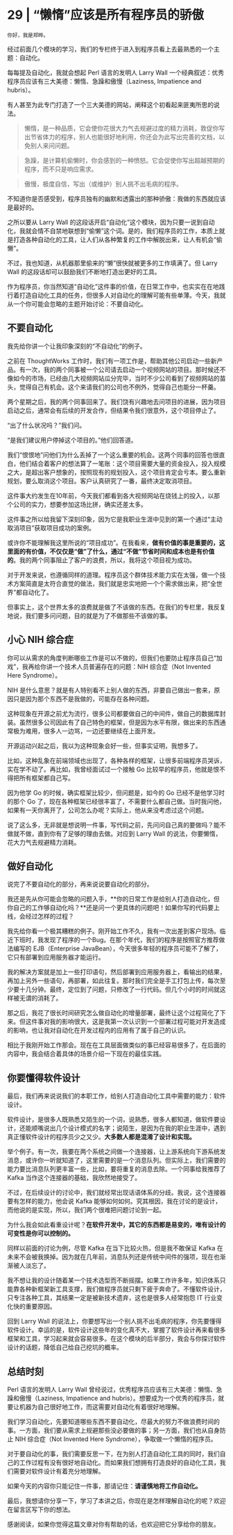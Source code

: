 # 29 | “懒惰”应该是所有程序员的骄傲

    你好，我是郑晔。

经过前面几个模块的学习，我们的专栏终于进入到程序员看上去最熟悉的一个主题：自动化。

每每提及自动化，我就会想起 Perl 语言的发明人 Larry Wall 一个经典叙述：优秀程序员应该有三大美德：懒惰、急躁和傲慢（Laziness, Impatience and hubris）。

有人甚至为此专门打造了一个三大美德的网站，阐释这个初看起来匪夷所思的说法。

> 懒惰，是一种品质，它会使你花很大力气去规避过度的精力消耗，敦促你写出节省体力的程序，别人也能很好地利用，你还会为此写出完善的文档，以免别人来问问题。

> 急躁，是计算机偷懒时，你会感到的一种愤怒。它会促使你写出超越预期的程序，而不只是响应需求。

> 傲慢，极度自信，写出（或维护）别人挑不出毛病的程序。

不知道你是否感受到，程序员独有的幽默和透露出的那种骄傲：我做的东西就应该是最好的。

之所以要从 Larry Wall 的这段话开启“自动化”这个模块，因为只要一说到自动化，我就会情不自禁地联想到“偷懒”这个词。是的，我们程序员的工作，本质上就是打造各种自动化的工具，让人们从各种繁复的工作中解脱出来，让人有机会“偷懒”。

不过，我也知道，从机器那里偷来的“懒”很快就被更多的工作填满了。但 Larry Wall 的这段话却可以鼓励我们不断地打造出更好的工具。

作为程序员，你当然知道“自动化”这件事的价值，在日常工作中，也实实在在地践行着打造自动化工具的任务，但很多人对自动化的理解可能有些单薄。今天，我就从一个你可能会忽略的主题开始讨论：不要自动化。

## 不要自动化

我先给你讲一个让我印象深刻的“不自动化”的例子。

之前在 ThoughtWorks 工作时，我们有一项工作是，帮助其他公司启动一些新产品。有一次，我的两个同事被一个公司请去启动一个视频网站的项目。那时候还不像如今的市场，已经由几大视频网站瓜分完毕，当时不少公司看到了视频网站的苗头，觉得自己有机会。这个来请我们的公司也不例外，觉得自己也能分一杯羹。

两个星期之后，我的两个同事回来了。我们饶有兴趣地去问项目的进展，因为项目启动之后，通常会有后续的开发合作，但结果令我们很意外，这个项目停止了。

“出了什么状况吗？”我们问。

“是我们建议用户停掉这个项目的。”他们回答道。

我们“恨恨地”问他们为什么丢掉了一个这么重要的机会。这两个同事的回答也很直白，他们结合着客户的想法算了一笔账：这个项目需要大量的资金投入，投入规模之大，是超出客户想象的，按照现有的规划投入，这个项目肯定会亏本。要么重新规划，要么取消这个项目。客户认真研究了一番，最终决定取消项目。

这件事大约发生在10年前，今天我们都看到各大视频网站在烧钱上的投入，以那个公司的实力，想要参加这场比拼，确实还差太多。

这件事之所以给我留下深刻印象，因为它是我职业生涯中见到的第一个通过“主动取消项目”获取项目成功的案例。

或许你不能理解我这里所说的“项目成功”。在我看来，**做有价值的事是重要的，这里面的有价值，不仅仅是“做”了什么，通过“不做”节省时间和成本也是有价值的**。我的两个同事阻止了客户的浪费，所以，我将这个项目视为成功。

对于开发来说，也遵循同样的道理。程序员这个群体技术能力实在太强，做一个技术方案简直是太符合直觉的做法，我们就是忠实地把一个个需求做出来，把“全世界”都自动化了。

但事实上，这个世界太多的浪费就是做了不该做的东西。在我们的专栏里，我反复地说，我们要多问问题，目的就是为了不做那些不该做的事。

## 小心 NIH 综合症

你可以从需求的角度判断哪些工作是可以不做的，但我们也要防止程序员自己“加戏”，我再给你讲一个技术人员普遍存在的问题：NIH 综合症（Not Invented Here Syndrome）。

NIH 是什么意思？就是有人特别看不上别人做的东西，非要自己做出一套来，原因只是因为那个东西不是我做的，可能存在各种问题。

这种现象在开源之前尤为流行，很多公司都要做自己的中间件，做自己的数据库封装。虽然很多公司因此有了自己特色的框架，但是因为水平有限，做出来的东西通常极为难用，很多人一边骂，一边还要继续在上面开发。

开源运动兴起之后，我以为这种现象会好一些，但事实证明，我想多了。

比如，这种乱象在前端领域也出现了，各种各样的框架，让很多前端程序员哭诉，实在学不动了。再比如，我曾经面试过一个接触 Go 比较早的程序员，他就是恨不得把所有框架都自己写。

因为他学 Go 的时候，确实框架比较少，但问题是，如今的 Go 已经不是他学习时的那个 Go 了，现在各种框架已经很丰富了，不需要什么都自己做。当时我问他，如果有一天你离开了，公司怎么办呢？实际上，他从来没考虑过这个问题。

说了这么多，无非就是想说明一件事，写代码之前，先问问自己真的要做吗？能不做就不做，直到你有了足够的理由去做。对应到 Larry Wall 的说法，你要懒惰，花大力气去规避精力消耗。

## 做好自动化

说完了不要自动化的部分，再来说说要自动化的部分。

我还是先从你可能会忽略的问题入手，**你的日常工作是给别人打造自动化，但你自己的工作够自动化吗？**还是问一个更具体的问题吧！如果你写的代码要上线，会经过怎样的过程？

我先给你看一个极其糟糕的例子。刚开始工作不久，我有一次出差到客户现场。临近下班时，我发现了程序的一个Bug。在那个年代，我们的程序是按照官方推荐做法编写的 EJB（Enterprise JavaBean），今天很多年轻的程序员可能不了解了，它只有部署到应用服务器才能运行。

我的解决方案就是加上一些打印语句，然后部署到应用服务器上，看输出的结果，再加上另外一些语句，再部署，如此往复。那时我们完全是手工打包上传，每次至少要十几分钟。最终，定位到了问题，只修改了一行代码。但几个小时的时间就这样被无谓的消耗了。

那之后，我花了很长时间研究怎么做自动化的增量部署，最终让这个过程简化了下来。但这件事对我的影响很大，这是我第一次认识到一个部署过程可能对开发造成的影响，也让我对自动化在开发过程内的应用有了属于自己的认识。

相比于我刚开始工作那会。现在在工具层面做类似的事已经容易很多了，在后面的内容中，我会结合着具体的场景介绍一下现在的最佳实践。

## 你要懂得软件设计

最后，我们再来说说我们的本职工作，给别人打造自动化工具中需要的能力：软件设计。

软件设计，是很多人既熟悉又陌生的一个词，说熟悉，很多人都知道，做软件要设计，还能顺嘴说出几个设计模式的名字；说陌生，是因为在我的职业生涯中，遇到真正懂软件设计的程序员少之又少。**大多数人都是混淆了设计和实现。**

举个例子。有一次，我要在两个系统之间做一个连接器，让上游系统向下游系统发消息，或许你一听就知道了，这里需要的是一个消息队列。但实际上，我们需要的能力要比消息队列更丰富一些，比如，要将重复的消息去除。一个同事给我推荐了 Kafka 当作这个连接器的基础，我欣然地接受了。

不过，在后续设计的讨论中，我们就经常出现话语体系的分歧。我说，这个连接器要有怎样的能力，他会说 Kafka 能够如何如何。究其根因，我在讨论的是设计，而他说的是实现，所以，我们两个很难把问题讨论到一起。

为什么我会如此看重设计呢？**在软件开发中，其它的东西都是易变的，唯有设计的可变性是你可以控制的。**

同样以前面的讨论为例，尽管 Kafka 在当下比较火热，但是我不敢保证 Kafka 在未来不会被我换掉。因为就在几年前，消息队列还是传统中间件的强项，现在也渐渐被人淡忘了。

我不想让我的设计随着某一个技术选型而不断摇摆。如果工作许多年，知识体系只能靠各种新框架新工具支撑，我们做程序员就只剩下疲于奔命了。不懂软件设计，只专注各种工具，其结果一定是被新技术遗弃，这也是很多人经常抱怨 IT 行业变化快的重要原因。

回到 Larry Wall 的说法上，你要想写出一个别人挑不出毛病的程序，你先要懂得软件设计。幸运的是，软件设计这些年的变化真不大，掌握了软件设计再来看很多框架和工具，学习起来就会容易很多。在这个模块的后半部分，我会与你探讨软件设计的话题，降低自己给自己挖坑的概率。

## 总结时刻

Perl 语言的发明人 Larry Wall 曾经说过，优秀程序员应该有三大美德：懒惰、急躁和傲慢（Laziness, Impatience and hubris）。想要成为一个优秀的程序员，就要让机器为自己很好地工作，而这需要对自动化有着很好地理解。

我们学习自动化，先要知道哪些东西不要自动化，尽最大的努力不做浪费时间的事。一方面，我们要从需求上规避那些没必要做的事；另一方面，我们也从自身防止 NIH 综合症（Not Invented Here Syndrome），争取做一个懒惰的程序员。

对于要自动化的事，我们需要反思一下，在为别人打造自动化工具的同时，我们自己的工作过程有没有很好地自动化。而如果我们想拥有打造良好的自动化工具，我们需要对软件设计有着充分地理解。

如果今天的内容你只能记住一件事，那请记住：**请谨慎地将工作自动化。**

最后，我想请你分享一下，学习了本讲之后，你现在是怎样理解自动化的呢？欢迎在留言区写下你的想法。

感谢阅读，如果你觉得这篇文章对你有帮助的话，也欢迎把它分享给你的朋友。
    
